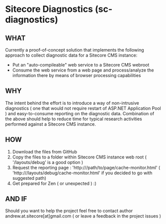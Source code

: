  Sitecore Diagnostics (sc-diagnostics)
=====================================

WHAT
----

Currently a proof-of-concept solution that implements the following approach to 
collect diagnostic data for a Sitecore CMS instance:
 * Put an "auto-compileable" web service to a Sitecore CMS webroot
 * Consume the web service from a web page and process/analyze the information there by means of browser processing capabilities

WHY
---

The intent behind the effort is to introduce a way of non-intrusive diagnostics ( one that would not require restart of 
ASP.NET Application Pool ) and easy-to-consume reporting on the diagnostic data. Combination of the above should help
to reduce time for typical research activities performed against a Sitecore CMS instance.

HOW
---

1. Download the files from GitHub
2. Copy the files to a folder within Sitecore CMS instance web root ( '<webroot>/layouts/debug' is a good option )
3. Request the reporting page : 'http://<sitename>/path/to/page/cache-monitor.html' ( 'http://<sitename>/layouts/debug/cache-monitor.html' if you decided to go with suggested path)
4. Get prepared for Zen ( or unexpected ) :)

AND IF
------

Should you want to help the project feel free to contact author andrew.at.sitecore[at]gmail.com ( or leave a feedback in the project issues )